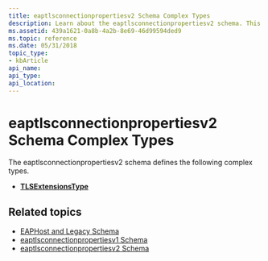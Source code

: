 ```yaml
---
title: eaptlsconnectionpropertiesv2 Schema Complex Types
description: Learn about the eaptlsconnectionpropertiesv2 schema. This schema defines the TLSExtensionsType complex type.
ms.assetid: 439a1621-0a8b-4a2b-8e69-46d99594ded9
ms.topic: reference
ms.date: 05/31/2018
topic_type: 
- kbArticle
api_name: 
api_type: 
api_location: 
---
```


# eaptlsconnectionpropertiesv2 Schema Complex Types

The eaptlsconnectionpropertiesv2 schema defines the following complex types.

- [**TLSExtensionsType**](eaptlsconnectionpropertiesv2schema-tlsextensionstype-complextype.md)

## Related topics

- [EAPHost and Legacy Schema](eaphost-schemas.md)
- [eaptlsconnectionpropertiesv1 Schema](eaptlsconnectionpropertiesv1schema-schema.md)
- [eaptlsconnectionpropertiesv2 Schema](eaptlsconnectionpropertiesv2schema-schema.md)
